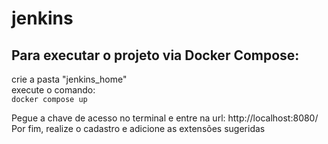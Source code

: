 # jenkins

## Para executar o projeto via Docker Compose:

crie a pasta "jenkins_home" \
execute o comando: \
``` docker compose up ```

Pegue a chave de acesso no terminal e entre na url: http://localhost:8080/ \
Por fim, realize o cadastro e adicione as extensões sugeridas
